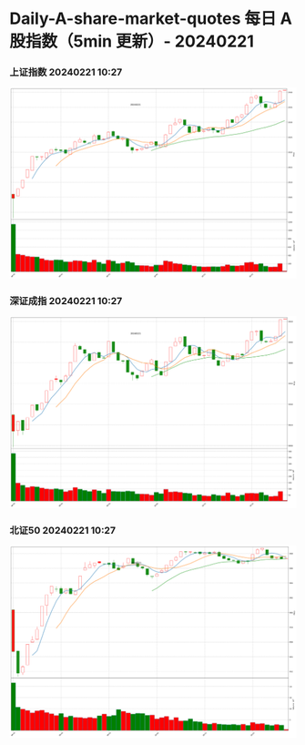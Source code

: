 
# Daily-A-share-market-quotes 每日 A 股指数（5min 更新）- 20240221

### 上证指数 20240221 10:27
![](./fig/2024/2/20240221-sh000001.png)

### 深证成指 20240221 10:27
![](./fig/2024/2/20240221-sz399001.png)

### 北证50 20240221 10:27
![](./fig/2024/2/20240221-bj899050.png)
